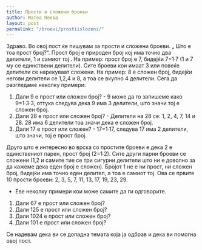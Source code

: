 ```yaml
---
title: Прости и сложени броеви
author: Матеа Пеева
layout: post
permalink: "/broevi/prostiislozeni/"
---
```


Здраво. Во овој пост ќе пишувам за прости и сложени броеви. „ Што е тоа прост број?“. Прост број е природен број кој има точно два делители, 1 и самиот тој . На пример: прост број е 7, бидејќи 7=1∙7 (1 и 7 му се единствени делители). Сите броеви кои имаат 3 или повеќе делители се нарекуваат сложени. На пример: 8 е сложен број, бидејќи негови делители се 1,2,4 и 8, а тоа се вкупно 4 делители. Сега да разгледаме неколку примери:
1. Дали 9 е прост или сложен број? - 9 може да го запишеме како 9=1∙3∙3, оттука следува дека 9 има 3 делители, што значи тој е сложен број.
2.  Дали 28 е прост или сложен број? - Делители на 28 се: 1, 2, 4, 7, 14 и 28. 28 има 6 делители тоа значи дека е сложен број.
3. Дали 17 е прост или сложен? - 17=1∙17, следува 17 има 2 делители, што значи, тој е прост број.


Друго што е интересно во врска со простите броеви е дека 2 е единствениот парен, прост број (2=1∙2). Сите други парни броеви се сложени (1,2 и самите тие се три сигурни делители што ни е доволно за да кажеме дека еден број е сложен). Бројот 1 не е ни прост, ни сложен број, бидејќи има точно еден делител, а тоа е самиот тој. Ова се првите 10 прости броеви: 2, 3, 5, 7, 11, 13, 17, 19, 23, 29.
* Еве неколку примери кои може самите да ги одговорите.

> 
1. Дали 67 е прост или сложен број?
2. Дали 125 е прост или сложен број?
3. Дали 1024 е прост или сложен број?
4. Дали 101 е прост или сложен број?


Се надевам дека ви се допадна темата која ја одбрав и дека ви помогна овој пост.
